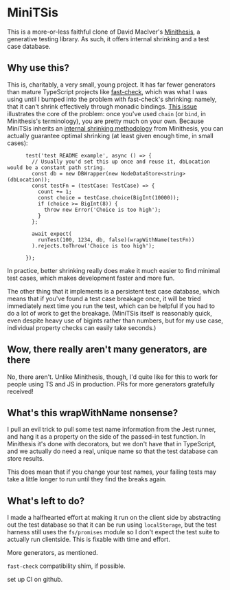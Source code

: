 # MiniTSis

This is a more-or-less faithful clone of David MacIver's [Minithesis](https://github.com/drmaciver/minithesis), a generative testing library.
As such, it offers internal shrinking and a test case database.


## Why use this?

This is, charitably, a very small, young project. It has far fewer generators than mature TypeScript
projects like [fast-check](https://fast-check.dev/), which was what I was using
until I bumped into the problem with fast-check's shrinking: namely, that it can't shrink
effectively through monadic bindings. [This
issue](https://github.com/dubzzz/fast-check/issues/650#issuecomment-648397230) illustrates the core
of the problem: once you've used `chain` (or `bind`, in Minithesis's terminology), you are pretty
much on your own. Because MiniTSis inherits an [internal shrinking
methodology](https://drmaciver.github.io/papers/reduction-via-generation-preview.pdf) from
Minithesis, you can actually guarantee optimal shrinking (at least given enough time, in small cases):

```
      test('test README example', async () => {
        // Usually you'd set this up once and reuse it, dbLocation would be a constant path string.
        const db = new DBWrapper(new NodeDataStore<string>(dbLocation));
        const testFn = (testCase: TestCase) => {
          count += 1;
          const choice = testCase.choice(BigInt(10000));
          if (choice >= BigInt(8)) {
            throw new Error('Choice is too high');
          }
        };

        await expect(
          runTest(100, 1234, db, false)(wrapWithName(testFn))
        ).rejects.toThrow('Choice is too high');

      });
```

In practice, better shrinking really does make it much easier to find minimal test cases, which
makes development faster and more fun.

The other thing that it implements is a persistent test case database, which means that if you've
found a test case breakage once, it will be tried immediately next time you run the test, which can
be helpful if you had to do a lot of work to get the breakage. (MiniTSis itself is reasonably quick,
even despite heavy use of bigints rather than numbers, but for my use case, individual property
checks can easily take seconds.)


## Wow, there really aren't many generators, are there

No, there aren't. Unlike Minithesis, though, I'd quite like for this to work for people
using TS and JS in production. PRs for more generators gratefully received!

## What's this wrapWithName nonsense?

I pull an evil trick to pull some test name information from the Jest runner, and hang it as a
property on the side of the passed-in test function. In Minithesis it's done with decorators, but we
don't have that in TypeScript, and we actually do need a real, unique name so that the test database
can store results.

This does mean that if you change your test names, your failing tests may take a little longer to
run until they find the breaks again.


## What's left to do?

I made a halfhearted effort at making it run on the client side by abstracting out the test database
so that it can be run using `localStorage`, but the test harness still uses the `fs/promises` module
so I don't expect the test suite to actually run clientside. This is fixable with time and effort.

More generators, as mentioned.

`fast-check` compatibility shim, if possible.

set up CI on github.

